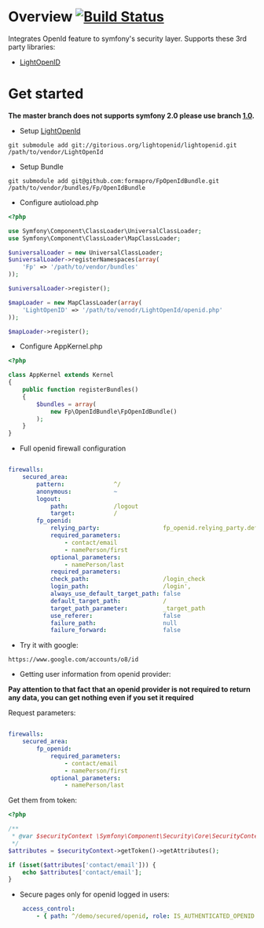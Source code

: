 # Overview [![Build Status](https://secure.travis-ci.org/formapro/FpOpenIdBundle.png?branch=master)](http://travis-ci.org/formapro/FpOpenIdBundle)

Integrates OpenId feature to symfony's security layer.
Supports these 3rd party libraries:

* [LightOpenID](http://gitorious.org/lightopenid)

# Get started

**The master branch does not supports symfony 2.0 please use branch [1.0](https://github.com/formapro/FpOpenIdBundle/tree/1.0).**

* Setup [LightOpenId](http://gitorious.org/lightopenid)

```
git submodule add git://gitorious.org/lightopenid/lightopenid.git /path/to/vendor/LightOpenId
```

* Setup Bundle

```
git submodule add git@github.com:formapro/FpOpenIdBundle.git /path/to/vendor/bundles/Fp/OpenIdBundle
```

* Configure autioload.php

```php
<?php

use Symfony\Component\ClassLoader\UniversalClassLoader;
use Symfony\Component\ClassLoader\MapClassLoader;

$universalLoader = new UniversalClassLoader;
$universalLoader->registerNamespaces(array(
    'Fp' => '/path/to/vendor/bundles'
));

$universalLoader->register();

$mapLoader = new MapClassLoader(array(
    'LightOpenID' => '/path/to/venodr/LightOpenId/openid.php'
));

$mapLoader->register();
```

* Configure AppKernel.php

```php
<?php

class AppKernel extends Kernel
{
    public function registerBundles()
    {
        $bundles = array(
            new Fp\OpenIdBundle\FpOpenIdBundle()
        );
    }
}
```

* Full openid firewall configuration

```yml

firewalls:
    secured_area:
        pattern:              ^/
        anonymous:            ~
        logout:
            path:             /logout
            target:           /
        fp_openid:
            relying_party:                  fp_openid.relying_party.default
            required_parameters:
                - contact/email
                - namePerson/first
            optional_parameters:
                - namePerson/last
            required_parameters:
            check_path:                     /login_check
            login_path:                     /login',
            always_use_default_target_path: false
            default_target_path:            /
            target_path_parameter:          _target_path
            use_referer:                    false
            failure_path:                   null
            failure_forward:                false

```

* Try it with google:

```
https://www.google.com/accounts/o8/id
```

* Getting user information from openid provider:

**Pay attention to that fact that an openid provider is not required to return any data, you can get nothing even if you set it required**

Request parameters:

```yml

firewalls:
    secured_area:
        fp_openid:
            required_parameters:
                - contact/email
                - namePerson/first
            optional_parameters:
                - namePerson/last
```

Get them from token:

```php
<?php

/**
 * @var $securityContext \Symfony\Component\Security\Core\SecurityContextInterface
 */
$attributes = $securityContext->getToken()->getAttributes();

if (isset($attributes['contact/email'])) {
    echo $attributes['contact/email'];
}
```

* Secure pages only for openid logged in users:

```yml
    access_control:
        - { path: ^/demo/secured/openid, role: IS_AUTHENTICATED_OPENID }
```